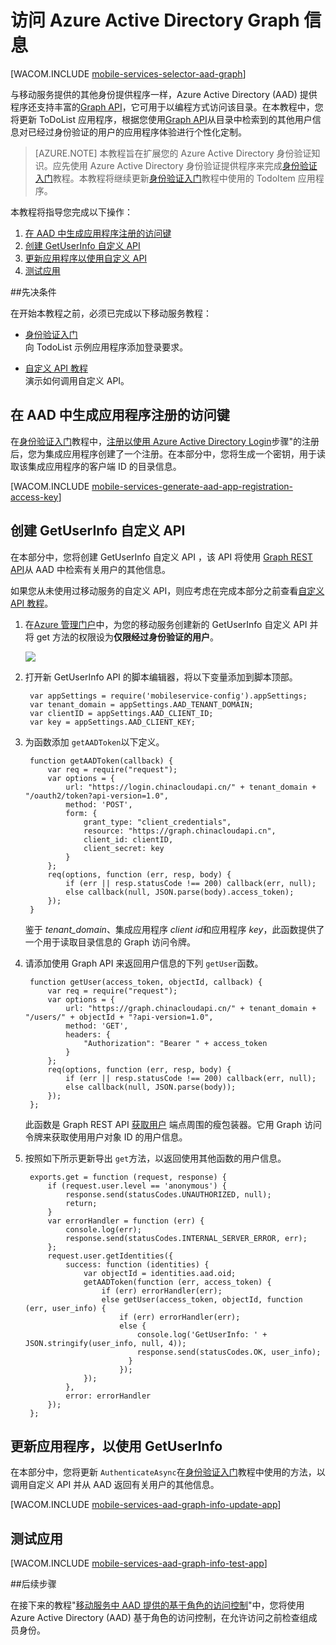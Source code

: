 <properties urlDisplayName="访问 Azure Active Directory Graph 信息" pageTitle="访问 Azure Active Directory Graph 信息 （Windows 应用商店） |移动开发人员中心" metaKeywords="" description="了解如何使用 Windows 应用商店应用程序中的 Graph API 访问 Azure Active Directory 信息。" metaCanonical="" disqusComments="1" umbracoNaviHide="1" documentationCenter="Mobile" title="Accessing Azure Active Directory Graph Information" authors="wesmc" manager="dwrede" />

<tags 
wacn.date="04/11/2015"
ms.service="mobile-services" ms.workload="mobile" ms.tgt_pltfrm="mobile-windows-store" ms.devlang="dotnet" ms.topic="article" ms.date="02/23/2015" ms.author="wesmc" />

# 访问 Azure Active Directory Graph 信息

[WACOM.INCLUDE [mobile-services-selector-aad-graph](../includes/mobile-services-selector-aad-graph.md)]


与移动服务提供的其他身份提供程序一样，Azure Active Directory (AAD) 提供程序还支持丰富的[Graph API]，它可用于以编程方式访问该目录。在本教程中，您将更新 ToDoList 应用程序，根据您使用[Graph API]从目录中检索到的其他用户信息对已经过身份验证的用户的应用程序体验进行个性化定制。

>[AZURE.NOTE] 本教程旨在扩展您的 Azure Active Directory 身份验证知识。应先使用 Azure Active Directory 身份验证提供程序来完成[身份验证入门]教程。本教程将继续更新[身份验证入门]教程中使用的 TodoItem 应用程序。



本教程将指导您完成以下操作：


1. [在 AAD 中生成应用程序注册的访问键] 
2. [创建 GetUserInfo 自定义 API] 
3. [更新应用程序以使用自定义 API] 
4. [测试应用]

##先决条件 

在开始本教程之前，必须已完成以下移动服务教程：

+ [身份验证入门]<br/>向 TodoList 示例应用程序添加登录要求。

+ [自定义 API 教程]<br/>演示如何调用自定义 API。 



## <a name="generate-key"></a>在 AAD 中生成应用程序注册的访问键


在[身份验证入门]教程中，[注册以使用 Azure Active Directory Login]步骤"的注册后，您为集成应用程序创建了一个注册。在本部分中，您将生成一个密钥，用于读取该集成应用程序的客户端 ID 的目录信息。 

[WACOM.INCLUDE [mobile-services-generate-aad-app-registration-access-key](../includes/mobile-services-generate-aad-app-registration-access-key.md)]



## <a name="create-api"></a>创建 GetUserInfo 自定义 API

在本部分中，您将创建 GetUserInfo 自定义 API ，该 API 将使用 [Graph REST API]从 AAD 中检索有关用户的其他信息。

如果您从未使用过移动服务的自定义 API，则应考虑在完成本部分之前查看[自定义 API 教程]。

1. 在[Azure 管理门户]中，为您的移动服务创建新的 GetUserInfo 自定义 API 并将 get 方法的权限设为**仅限经过身份验证的用户**。

    ![][0]

2. 打开新 GetUserInfo API 的脚本编辑器，将以下变量添加到脚本顶部。

        var appSettings = require('mobileservice-config').appSettings;
        var tenant_domain = appSettings.AAD_TENANT_DOMAIN;
        var clientID = appSettings.AAD_CLIENT_ID;
        var key = appSettings.AAD_CLIENT_KEY;



3. 为函数添加 `getAADToken`以下定义。

        function getAADToken(callback) {
            var req = require("request");
            var options = {
                url: "https://login.chinacloudapi.cn/" + tenant_domain + "/oauth2/token?api-version=1.0",
                method: 'POST',
                form: {
                    grant_type: "client_credentials",
                    resource: "https://graph.chinacloudapi.cn",
                    client_id: clientID,
                    client_secret: key
                }
            };
            req(options, function (err, resp, body) {
                if (err || resp.statusCode !== 200) callback(err, null);
                else callback(null, JSON.parse(body).access_token);
            });
        }

    鉴于 *tenant_domain*、集成应用程序 *client id*和应用程序 *key*，此函数提供了一个用于读取目录信息的 Graph 访问令牌。

4. 请添加使用 Graph API 来返回用户信息的下列 `getUser`函数。

        function getUser(access_token, objectId, callback) {
            var req = require("request");
            var options = {
                url: "https://graph.chinacloudapi.cn/" + tenant_domain + "/users/" + objectId + "?api-version=1.0",
                method: 'GET',
                headers: {
                    "Authorization": "Bearer " + access_token
                }
            };
            req(options, function (err, resp, body) {
                if (err || resp.statusCode !== 200) callback(err, null);
                else callback(null, JSON.parse(body));
            });
        };

    此函数是 Graph REST API [获取用户] 端点周围的瘦包装器。它用 Graph 访问令牌来获取使用用户对象 ID 的用户信息。

5. 按照如下所示更新导出 `get`方法，以返回使用其他函数的用户信息。

        exports.get = function (request, response) {
            if (request.user.level == 'anonymous') {
                response.send(statusCodes.UNAUTHORIZED, null);
                return;
            }
            var errorHandler = function (err) {
                console.log(err);
                response.send(statusCodes.INTERNAL_SERVER_ERROR, err);
            };
            request.user.getIdentities({
                success: function (identities) {
                    var objectId = identities.aad.oid;
                    getAADToken(function (err, access_token) {
                        if (err) errorHandler(err);
                        else getUser(access_token, objectId, function (err, user_info) {
                            if (err) errorHandler(err);
                            else {
                                console.log('GetUserInfo: ' + JSON.stringify(user_info, null, 4));
                                response.send(statusCodes.OK, user_info);
                              }
                            });
                    });
                },
                error: errorHandler
            });
        };


## <a name="update-app"></a>更新应用程序，以使用 GetUserInfo


在本部分中，您将更新 `AuthenticateAsync`在[身份验证入门]教程中使用的方法，以调用自定义 API 并从 AAD 返回有关用户的其他信息。 

[WACOM.INCLUDE [mobile-services-aad-graph-info-update-app](../includes/mobile-services-aad-graph-info-update-app.md)]


 


## <a name="test-app"></a>测试应用

[WACOM.INCLUDE [mobile-services-aad-graph-info-test-app](../includes/mobile-services-aad-graph-info-test-app.md)]




##<a name="next-steps"></a>后续步骤

在接下来的教程"[移动服务中 AAD 提供的基于角色的访问控制]"中，您将使用 Azure Active Directory (AAD) 基于角色的访问控制，在允许访问之前检查组成员身份。 


<!-- Anchors. -->
[在 AAD 中生成应用程序注册的访问键]: #generate-key
[创建 GetUserInfo 自定义 API]: #create-api
[更新应用程序以使用自定义 API]: #update-app
[测试应用]: #test-app
[后续步骤]:#next-steps

<!-- Images -->
[0]: ./media/mobile-services-javascript-backend-windows-store-dotnet-aad-graph-info/create-getuserinfo.png


<!-- URLs. -->
[身份验证入门]: /zh-cn/documentation/articles/mobile-services-windows-store-dotnet-get-started-users/
[如何向 Azure Active Directory 注册]: /zh-cn/documentation/articles/mobile-services-how-to-register-active-directory-authentication/
[Azure 管理门户]: https://manage.windowsazure.cn/
[自定义 API 教程]: /zh-cn/documentation/articles/mobile-services-windows-store-dotnet-call-custom-api/
[存储服务器脚本]: /zh-cn/documentation/articles/mobile-services-store-scripts-source-control/
[注册以使用 Azure Active Directory Login]: /zh-cn/documentation/articles/mobile-services-how-to-register-active-directory-authentication/
[Graph API]: https://msdn.microsoft.com/zh-CN/library/azure/hh974478.aspx
[Graph REST API]: https://msdn.microsoft.com/zh-CN/library/azure/hh974478.aspx
[获取用户]: https://msdn.microsoft.com/zh-CN/library/azure/dn151678.aspx
[移动服务中 AAD 提供的基于角色的访问控制]: /zh-cn/documentation/articles/mobile-services-javascript-backend-windows-store-dotnet-aad-rbac/
